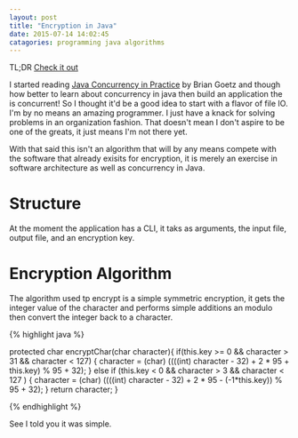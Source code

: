 ```yaml
---
layout: post
title: "Encryption in Java"
date: 2015-07-14 14:02:45
catagories: programming java algorithms
---
```


TL;DR [Check it out](https://github.com/skylerto/encryption)

I started reading [Java Concurrency in Practice](http://www.amazon.ca/Java-Concurrency-Practice-Brian-Goetz/dp/0321349601) by Brian Goetz and though how better to learn about concurrency in java then build an application the is concurrent! So I thought it'd be a good idea to start with a flavor of file IO. I'm by no means an amazing programmer. I just have a knack for solving problems in an organization fashion. That doesn't mean I don't aspire to be one of the greats, it just means I'm not there yet.

With that said this isn't an algorithm that will by any means compete with the
software that already exisits for encryption, it is merely an exercise in
software architecture as well as concurrency in Java.

# Structure

At the moment the application has a CLI, it taks as arguments, the input file,
output file, and an encryption key. 

# Encryption Algorithm

The algorithm used tp encrypt is a simple symmetric encryption, it gets the
integer value of the character and performs simple additions an modulo then
convert the integer back to a character. 


{% highlight java %}

protected char encryptChar(char character){
  if(this.key >= 0 && character > 31 && character < 127) {
    character = (char) ((((int) character - 32) + 2 * 95 + this.key) % 95 + 32);
  } else if (this.key < 0 && character > 3 && character < 127 ) {
    character = (char) ((((int) character - 32) + 2 * 95 - (-1*this.key)) % 95 + 32);
  }
  return character;
}

{% endhighlight %}

See I told you it was simple.

